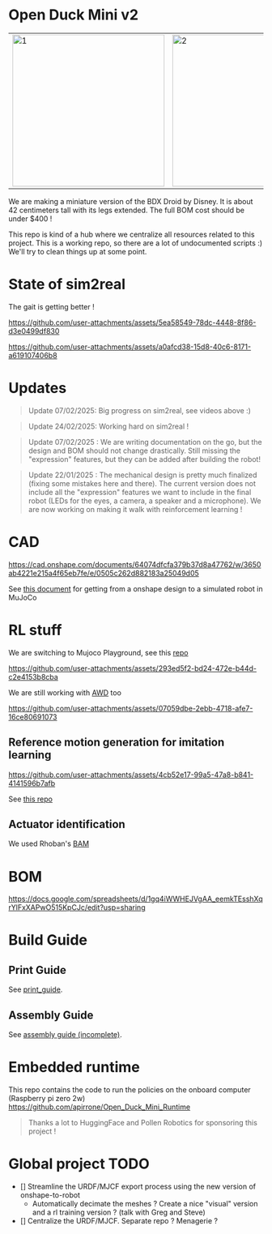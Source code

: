 # Open Duck Mini v2

<table>
  <tr>
    <td> <img src="https://github.com/user-attachments/assets/1cec3e46-de46-4abb-9c9e-20f936f15121" alt="1" width="300px" ></td>
    <td> <img src="https://github.com/user-attachments/assets/d2588204-32db-47c1-9ac5-2d2f71dbb98a" alt="2" width="300px" ></td>
    <td> <img src="https://github.com/user-attachments/assets/94fbd245-655e-4465-a727-950a89ff02c2" alt="3" width="300px" ></td>
   </tr> 
</table>

We are making a miniature version of the BDX Droid by Disney. It is about 42 centimeters tall with its legs extended.
The full BOM cost should be under $400 !

This repo is kind of a hub where we centralize all resources related to this project. This is a working repo, so there are a lot of undocumented scripts :) We'll try to clean things up at some point.


# State of sim2real

The gait is getting better ! 

https://github.com/user-attachments/assets/5ea58549-78dc-4448-8f86-d3e0499df830

https://github.com/user-attachments/assets/a0afcd38-15d8-40c6-8171-a619107406b8


# Updates

> Update 07/02/2025: Big progress on sim2real, see videos above :)

> Update 24/02/2025: Working hard on sim2real ! 

> Update 07/02/2025 : We are writing documentation on the go, but the design and BOM should not change drastically. Still missing the "expression" features, but they can be added after building the robot!

> Update 22/01/2025 : The mechanical design is pretty much finalized (fixing some mistakes here and there). The current version does not include all the "expression" features we want to include in the final robot (LEDs for the eyes, a camera, a speaker and a microphone). We are now working on making it walk with reinforcement learning !

# CAD

https://cad.onshape.com/documents/64074dfcfa379b37d8a47762/w/3650ab4221e215a4f65eb7fe/e/0505c262d882183a25049d05

See [this document](docs/prepare_robot.md) for getting from a onshape design to a simulated robot in MuJoCo

# RL stuff

We are switching to Mujoco Playground, see this [repo](https://github.com/apirrone/Open_Duck_Playground)

https://github.com/user-attachments/assets/293ed5f2-bd24-472e-b44d-c2e4153b8cba

We are still working with [AWD](https://github.com/rimim/AWD) too

https://github.com/user-attachments/assets/07059dbe-2ebb-4718-afe7-16ce80691073

## Reference motion generation for imitation learning 

https://github.com/user-attachments/assets/4cb52e17-99a5-47a8-b841-4141596b7afb

See [this repo](https://github.com/apirrone/Open_Duck_reference_motion_generator)

## Actuator identification 

We used Rhoban's [BAM](https://github.com/Rhoban/bam)

# BOM

https://docs.google.com/spreadsheets/d/1gq4iWWHEJVgAA_eemkTEsshXqrYlFxXAPwO515KpCJc/edit?usp=sharing

# Build Guide

## Print Guide

See [print_guide](docs/print_guide.md).

## Assembly Guide

See [assembly guide (incomplete)](docs/assembly_guide.md).

# Embedded runtime

This repo contains the code to run the policies on the onboard computer (Raspberry pi zero 2w) https://github.com/apirrone/Open_Duck_Mini_Runtime


> Thanks a lot to HuggingFace and Pollen Robotics for sponsoring this project !


# Global project TODO
- [] Streamline the URDF/MJCF export process using the new version of onshape-to-robot
  - Automatically decimate the meshes ? Create a nice "visual" version and a rl training version ? (talk with Greg and Steve)
- [] Centralize the URDF/MJCF. Separate repo ? Menagerie ? 
